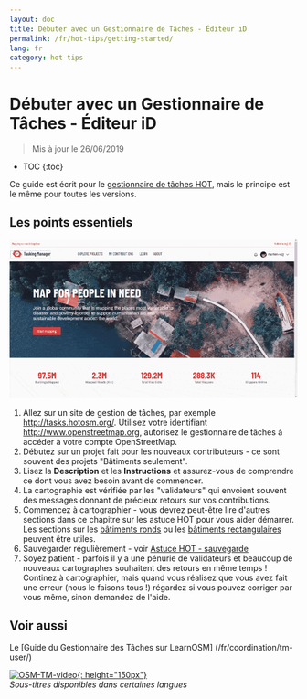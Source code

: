 ```yaml
---
layout: doc
title: Débuter avec un Gestionnaire de Tâches - Éditeur iD
permalink: /fr/hot-tips/getting-started/
lang: fr
category: hot-tips
---
```


Débuter avec un Gestionnaire de Tâches - Éditeur iD
============

> Mis à jour le 26/06/2019  

- TOC
{:toc}

Ce guide est écrit pour le [gestionnaire de tâches HOT](http://tasks.hotosm.org/), mais le principe est le même pour toutes les versions.  

Les points essentiels
--------------

![TM Start][]


1. Allez sur un site de gestion de tâches, par exemple <http://tasks.hotosm.org/>. Utilisez votre identifiant <http://www.openstreetmap.org>, autorisez le gestionnaire de tâches à accéder à votre compte OpenStreetMap.  
2. Débutez sur un projet fait pour les nouveaux contributeurs - ce sont souvent des projets "Bâtiments seulement".  
3. Lisez la **Description** et les **Instructions** et assurez-vous de comprendre ce dont vous avez besoin avant de commencer. 
4. La cartographie est vérifiée par les "validateurs" qui envoient souvent des messages donnant de précieux retours sur vos contributions.  
5. Commencez à cartographier - vous devrez peut-être lire d'autres sections dans ce chapitre sur les astuce HOT pour vous aider démarrer. Les sections sur les [bâtiments ronds](/fr/hot-tips/tracing-round-buildings/) ou les [bâtiments rectangulaires](/fr/hot-tips/tracing-rectangular-buildings/) peuvent être utiles.  
6. Sauvegarder régulièrement - voir [Astuce HOT - sauvegarde](/fr/hot-tips/saving/)  
7. Soyez patient - parfois il y a une pénurie de validateurs et beaucoup de nouveaux cartographes souhaitent des retours en même temps ! Continez à cartographier, mais quand vous réalisez que vous avez fait une erreur (nous le faisons tous !) régardez si vous pouvez corriger par vous même, sinon demandez de l'aide.  



Voir aussi  
---------

Le [Guide du Gestionnaire des Tâches sur LearnOSM] (/fr/coordination/tm-user/)  

[![OSM-TM-video]{: height="150px"}](https://www.youtube.com/watch?v=_feTGQXLf_M&list=PLb9506_-6FMHZ3nwn9heri3xjQKrSq1hN&index=9 "Humanitarian OpenStreetMap Team - Tutorials vidéo du Tasking Manager")  
*Sous-titres disponibles dans certaines langues*  


[TM Start]:/images/hot-tips/tm_start.gif "Gestionnaire de tâches pour la sélection d'un carré et le chargement dans l'éditeur iD"
[keymon]:/images/hot-tips/keymon.png
[OSM-TM-video]: /images/hot-tips/OSM-TM-video.png "Humanitarian OpenStreetMap Team -  Tutoriels video du Tasking Manager"
